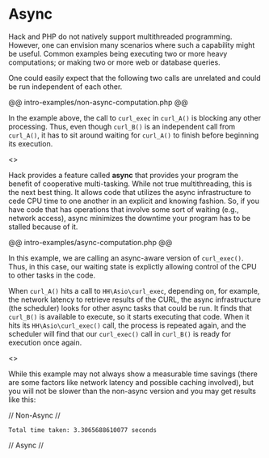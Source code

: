 # Async

Hack and PHP do not natively support multithreaded programming. However, one can envision many scenarios where such a capability might be useful. Common examples being executing two or more heavy computations; or making two or more web or database queries. 

One could easily expect that the following two calls are unrelated and could be run independent of each other. 

@@ intro-examples/non-async-computation.php @@

In the example above, the call to `curl_exec` in `curl_A()` is blocking any other processing. Thus, even though `curl_B()` is an independent call from `curl_A()`, it has to sit around waiting for `curl_A()` to finish before beginning its execution.

<<IMAGE HERE>>

Hack provides a feature called **async** that provides your program the benefit of cooperative multi-tasking. While not true multithreading, this is the next best thing. It allows code that utilizes the async infrastructure to cede CPU time to one another in an explicit and knowing fashion. So, if you have code that has operations that involve some sort of waiting (e.g., network access), async minimizes the downtime your program has to be stalled because of it.

@@ intro-examples/async-computation.php @@

In this example, we are calling an async-aware version of `curl_exec()`. Thus, in this case, our waiting state is explictly allowing control of the CPU to other tasks in the code.

When `curl_A()` hits a call to `HH\Asio\curl_exec`, depending on, for example, the network latency to retrieve results of the CURL, the async infrastructure (the scheduler) looks for other async tasks that could be run. It finds that `curl_B()` is available to execute, so it starts executing that code. When it hits its `HH\Asio\curl_exec()` call, the process is repeated again, and the scheduler will find that our `curl_exec()` call in `curl_B()` is ready for execution once again.

<<IMAGE HERE>> 

While this example may not always show a measurable time savings (there are some factors like network latency and possible caching involved), but you will not be slower than the non-async version and you may get results like this:

// Non-Async //
```
Total time taken: 3.3065688610077 seconds
```

// Async //
```

```
